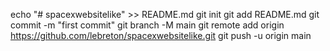 echo "# spacexwebsitelike" >> README.md
git init
git add README.md
git commit -m "first commit"
git branch -M main
git remote add origin https://github.com/lebreton/spacexwebsitelike.git
git push -u origin main